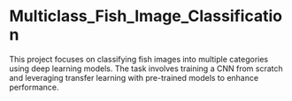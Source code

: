 # Multiclass_Fish_Image_Classification
This project focuses on classifying fish images into multiple categories using deep learning models.
The task involves training a CNN from scratch and leveraging transfer learning with pre-trained models to enhance performance.
